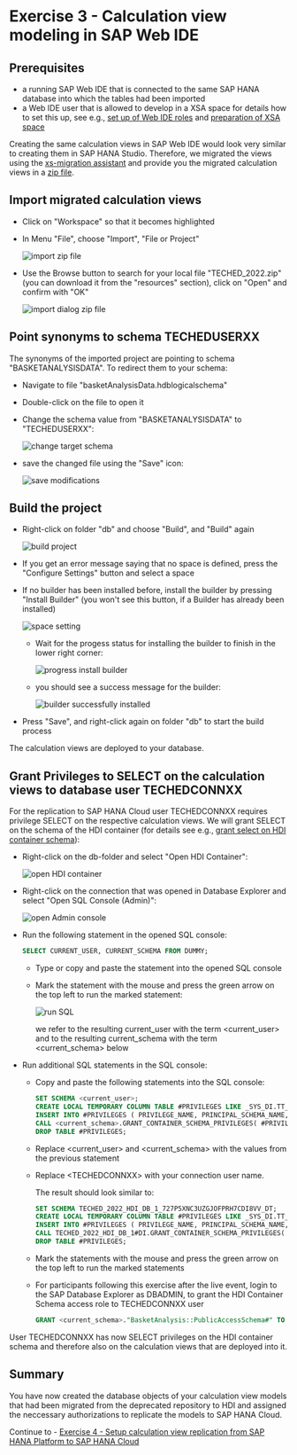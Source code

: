 # Exercise 3 - Calculation view modeling in SAP Web IDE

## Prerequisites

- a running SAP Web IDE that is connected to the same SAP HANA database into which the tables had been imported
- a Web IDE user that is allowed to develop in a XSA space for details how to set this up, see e.g., [set up of Web IDE roles](https://help.sap.com/docs/SAPWEBIDE/292437fbf7794e2cb0d323b19a38285c/09749275442f47a5877d91b932fe948a.html) and [preparation of XSA space](https://help.sap.com/docs/SAPWEBIDE/292437fbf7794e2cb0d323b19a38285c/a6a17b3bb99d4280b5e5c354d0d74dab.html)

Creating the same calculation views in SAP Web IDE would look very similar to creating them in SAP HANA Studio. Therefore, we migrated the views using the [xs-migration assistant](https://help.sap.com/docs/SAP_HANA_PLATFORM/58d81eb4c9bc4899ba972c9fe7a1a115/5775fac4200441589c12a5421d0bcb1e.html) and provide you the migrated calculation views in a [zip file](/exercises/resources/TECHED_2022.zip).

## Import migrated calculation views

- Click on "Workspace" so that it becomes highlighted

- In Menu "File", choose "Import", "File or Project"

    ![import zip file](./images/importZip.png)

- Use the Browse button to search for your local file "TECHED_2022.zip" (you can download it from the "resources" section), click on "Open" and confirm with "OK"

    ![import dialog zip file](./images/importDialogZip.png)

## Point synonyms to schema TECHEDUSERXX

The synonyms of the imported project are pointing to schema "BASKETANALYSISDATA". To redirect them to your schema:

- Navigate to file "basketAnalysisData.hdblogicalschema"
- Double-click on the file to open it
- Change the schema value from "BASKETANALYSISDATA" to "TECHEDUSERXX":

    ![change target schema](./images/changeTargetSchema.png)

- save the changed file using the "Save" icon:

    ![save modifications](./images/save.png)


## Build the project

- Right-click on folder "db" and choose "Build", and "Build" again

    ![build project](./images/buildProject.png)

- If you get an error message saying that no space is defined, press the "Configure Settings" button and select a space

- If no builder has been installed before, install the builder by pressing "Install Builder" (you won't see this button, if a Builder has already been installed)

    ![space setting](./images/spaceSetting.png)

    - Wait for the progess status for installing the builder to finish in the lower right corner:

        ![progress  install builder](./images/installBuilderProgressBar.png)

    - you should see a success message for the builder:

        ![builder successfully installed](./images/builderInstallSuccess.png)

- Press "Save", and right-click again on folder "db" to start the build process

The calculation views are deployed to your database.

## Grant Privileges to SELECT on the calculation views to database user TECHEDCONNXX

For the replication to SAP HANA Cloud user TECHEDCONNXX requires privilege SELECT on the respective calculation views. We will grant SELECT on the schema of the HDI container (for details see e.g., [grant select on HDI container schema](https://help.sap.com/docs/HANA_CLOUD_DATABASE/c2cc2e43458d4abda6788049c58143dc/14ccad20b2b64190b269a488e0f44cbc.html?locale=en-US)):

- Right-click on the db-folder and select "Open HDI Container":

    ![open HDI container](./images/openHDIContainer.png)

- Right-click on the connection that was opened in Database Explorer and select "Open SQL Console (Admin)":

    ![open Admin console](./images/openAsHDIAdmin.png)

- Run the following statement in the opened SQL console:

    ```SQL
    SELECT CURRENT_USER, CURRENT_SCHEMA FROM DUMMY;
    ```
    - Type or copy and paste the statement into the opened SQL console
    - Mark the statement with the mouse and press the green arrow on the top left to run the marked statement:

        ![run SQL](./images/runSQLStatement.png)

        we refer to the resulting current_user with the term \<current_user\> and to the resulting current_schema with the term \<current_schema\> below

- Run additional SQL statements in the SQL console:

    - Copy and paste the following statements into the SQL console:
        ```SQL
        SET SCHEMA <current_user>;
        CREATE LOCAL TEMPORARY COLUMN TABLE #PRIVILEGES LIKE _SYS_DI.TT_SCHEMA_PRIVILEGES;
        INSERT INTO #PRIVILEGES ( PRIVILEGE_NAME, PRINCIPAL_SCHEMA_NAME, PRINCIPAL_NAME ) VALUES ( 'SELECT', '', '<TECHEDCONNXX>' );
        CALL <current_schema>.GRANT_CONTAINER_SCHEMA_PRIVILEGES( #PRIVILEGES, _SYS_DI.T_NO_PARAMETERS, ?, ?, ?);
        DROP TABLE #PRIVILEGES;
        ```

    - Replace \<current_user\> and \<current_schema\> with the values from the previous statement

    - Replace \<TECHEDCONNXX\> with your connection user name.

        The result should look similar to:

        ```SQL
        SET SCHEMA TECHED_2022_HDI_DB_1_727P5XNC3UZGJOFPRH7CDI8VV_DT;
        CREATE LOCAL TEMPORARY COLUMN TABLE #PRIVILEGES LIKE _SYS_DI.TT_SCHEMA_PRIVILEGES;
        INSERT INTO #PRIVILEGES ( PRIVILEGE_NAME, PRINCIPAL_SCHEMA_NAME, PRINCIPAL_NAME ) VALUES ( 'SELECT', '', 'TECHEDCONNXX' );
        CALL TECHED_2022_HDI_DB_1#DI.GRANT_CONTAINER_SCHEMA_PRIVILEGES( #PRIVILEGES, _SYS_DI.T_NO_PARAMETERS, ?, ?, ?);
        DROP TABLE #PRIVILEGES;
        ```
    - Mark the statements with the mouse and press the green arrow on the top left to run the marked statements

    - For participants following this exercise after the live event, login to the SAP Database Explorer as DBADMIN, to grant the HDI Container Schema access role to TECHEDCONNXX user
      
      ```SQL
      GRANT <current_schema>."BasketAnalysis::PublicAccessSchema#" TO <TECHEDCONNXX>;
      ```

User TECHEDCONNXX has now SELECT privileges on the HDI container schema and therefore also on the calculation views that are deployed into it.

## Summary
You have now created the database objects of your calculation view models that had been migrated from the deprecated repository to HDI and assigned the neccessary authorizations to replicate the models to SAP HANA Cloud.

Continue to - [Exercise 4 - Setup calculation view replication from SAP HANA Platform to SAP HANA Cloud](/exercises/Exercise_4_Replicate_Calcview)
